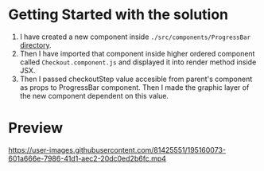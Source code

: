 # Getting Started with the solution

1. I have created a new component inside `./src/components/ProgressBar` [directory](https://github.com/wiktorkoscielny/scandiTask/blob/main/assignment/src/components/ProgressBar/ProgressBar.js).
2. Then I have imported that component inside higher ordered component called `Checkout.component.js` and displayed it into render method inside JSX. 
3. Then I passed checkoutStep value accesible from parent's component as props to ProgressBar component. Then I made the graphic layer of the new component dependent on this value.

# Preview

https://user-images.githubusercontent.com/81425551/195160073-601a666e-7986-41d1-aec2-20dc0ed2b6fc.mp4

